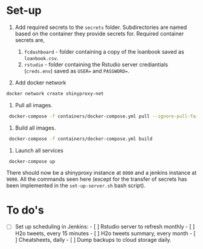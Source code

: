 


# Set-up

1. Add required secrets to the `secrets` folder. Subdirectories are named based on the container they provide secrets for. Required container secrets are,
	1. `fcdashboard` - folder containing a copy of the loanbook saved as `loanbook.csv`.
	1. `rstudio` - folder containing the Rstudio server crediantials (`creds.env`) saved as `USER=` and `PASSWORD=`.

1. Add docker network

```bash
docker network create shinyproxy-net
```

1. Pull all images.

```bash
 docker-compose -f containers/docker-compose.yml pull --ignore-pull-failures
```

1. Build all images.

```bash
 docker-compose -f containers/docker-compose.yml build
```

1. Launch all services

```bash
 docker-compose up
```

There should now be a shinyproxy instance at `8080` and a jenkins instance at `9090`. All the commands seen here (except for the transfer of secrets has been implemented in the `set-up-server.sh` bash script).


# To do's

- [ ] Set up scheduling in Jenkins:
		- [ ] Rstudio server to refresh monthly
		- [ ] H2o tweets, every 15 minutes
		- [ ] H2o tweets summary, every month
		- [ ] Cheatsheets, daily
		- [ ] Dump backups to cloud storage daily.
